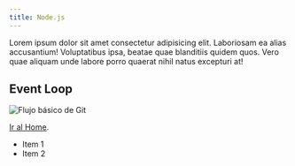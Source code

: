 ```yaml
---
title: Node.js
---
```


Lorem ipsum dolor sit amet consectetur adipisicing elit. Laboriosam ea alias accusantium! Voluptatibus ipsa, beatae quae blanditiis quidem quos. Vero quae aliquam unde labore porro quaerat nihil natus excepturi at!

## __Event Loop__

![Flujo básico de Git](https://upload.wikimedia.org/wikipedia/commons/d/d9/Node.js_logo.svg)

[Ir al Home](/).

- Item 1
- Item 2